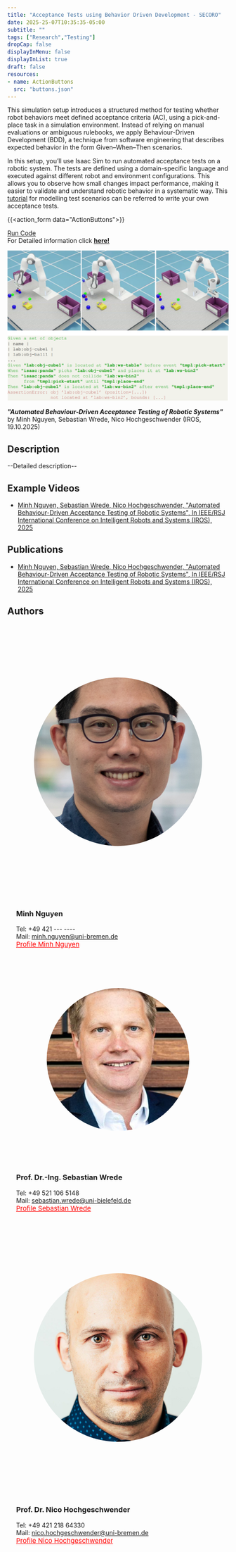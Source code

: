 ```yaml
---
title: "Acceptance Tests using Behavior Driven Development - SECORO"
date: 2025-25-07T10:35:35-05:00
subtitle: ""
tags: ["Research","Testing"]
dropCap: false
displayInMenu: false
displayInList: true
draft: false
resources:
- name: ActionButtons
  src: "buttons.json"
---
```


This simulation setup introduces a structured method for testing whether robot behaviors meet defined acceptance criteria (AC), using a pick-and-place task in a simulation environment. Instead of relying on manual evaluations or ambiguous rulebooks, we apply Behaviour-Driven Development (BDD), a technique from software engineering that describes expected behavior in the form Given–When–Then scenarios.

In this setup, you’ll use Isaac Sim to run automated acceptance tests on a robotic system. The tests are defined using a domain-specific language and executed against different robot and environment configurations. This allows you to observe how small changes impact performance, making it easier to validate and understand robotic behavior in a systematic way. This [tutorial](https://secorolab.github.io/bdd-dsl/bdd-concepts.html) for modelling test scenarios can be referred to write your own acceptance tests.

<!-- To begin, load the pick-and-place application in Isaac Sim, select a test scenario, and run the simulation to evaluate the system’s compliance with its acceptance criteria. -->


<!-- <param class="hidde-after-preview">
{{<action_form data="ActionButtons">}} -->

<!-- {{<action_forms_dynamics data="ActionButtons">}}

<div class="hidde-after-preview">
  For Detailed information click
  <a class="btn btn-success" target="_blank" href="acceptance-tests-using-behavior-driven-development-secoro"><b>here!</b></a>
</div> -->
{{<action_form data="ActionButtons">}}

<div class="hidde-after-preview">
<a class="btn btn-primary" target="_blank" href="https://binder.intel4coro.de/v2/gh/secorolab/bdd-virtual-research-building/HEAD">Run Code</a>
</div>

<div class="hidde-after-preview">
  For Detailed information click
  <a class="btn btn-success" target="_blank" href="acceptance-testing-secoro"><b>here!</b></a>
</div>


<!--more-->

<p align="center">
  <img src="img/bdd-testing-pjt-img.png" width="800" alt="bdd_testing"/><br>
</p>

***"Automated Behaviour-Driven Acceptance Testing of Robotic Systems"*** by Minh Nguyen, Sebastian Wrede, Nico Hochgeschwender (IROS, 19.10.2025)


<!-- Interactive Actions and/or Examples
---

{{<action_form data="ActionButtons">}} -->



Description
---

--Detailed description--


Example Videos
---

- [Minh Nguyen, Sebastian Wrede, Nico Hochgeschwender, "Automated Behaviour-Driven Acceptance Testing of Robotic Systems", In IEEE/RSJ International Conference on Intelligent Robots and Systems (IROS), 2025](https://secorolab.github.io/nguyen2025iros/)


Publications
---

- [Minh Nguyen, Sebastian Wrede, Nico Hochgeschwender, "Automated Behaviour-Driven Acceptance Testing of Robotic Systems", In IEEE/RSJ International Conference on Intelligent Robots and Systems (IROS), 2025](https://arxiv.org/pdf/2507.05125)


Authors
---
<div class="main-well-flex-container" style="margin:20px;align-items: center;">

  <div style="flex:30%;">
      <img src="img/minh.jpg" style="clip-path: circle(35%);">
  </div>

  <div style="flex:70%;">
       <h3> Minh Nguyen</h3>
    Tel:  +49 421 --- ---- <br>
    Mail:     <a href="mailto:minh.nguyen@uni-bremen.de">minh.nguyen@uni-bremen.de</a> <br>
      <a style="color:red" href="https://www.uni-bremen.de/software-engineering-for-cognitive-robots-and-systems/team/scientific-staff">
      <span style="font-size: 15px;">Profile Minh Nguyen</span>
    </a>
  </div>
</div>


<div class="main-well-flex-container" style="margin:20px;align-items: center;">

  <div style="flex:30%;">
      <img src="img/wrede.jpg" style="clip-path: circle(35%);">
  </div>

  <div style="flex:70%;">
       <h3> Prof. Dr.-Ing. Sebastian Wrede</h3>
    Tel:  +49 521 106 5148   <br>
    Mail:     <a href="mailto:sebastian.wrede@uni-bielefeld.de">sebastian.wrede@uni-bielefeld.de</a> <br>
      <a style="color:red" href="https://ekvv.uni-bielefeld.de/pers_publ/publ/PersonDetail.jsp?personId=76091">
      <span style="font-size: 15px;">Profile Sebastian Wrede</span>
    </a>
  </div>
</div>


<div class="main-well-flex-container" style="margin:20px;align-items: center;">

  <div style="flex:30%;">
      <img src="img/nico.jpg" style="clip-path: circle(35%);">
  </div>

  <div style="flex:70%;">
       <h3> Prof. Dr. Nico Hochgeschwender</h3>
    Tel:  +49 421 218 64330 <br>
    Mail:     <a href="mailto:nico.hochgeschwender@uni-bremen.de>">nico.hochgeschwender@uni-bremen.de</a> <br>
      <a style="color:red" href="https://www.uni-bremen.de/software-engineering-for-cognitive-robots-and-systems/team/prof-dr-hochgeschwender">
      <span style="font-size: 15px;">Profile Nico Hochgeschwender</span>
    </a>
  </div>
</div>
